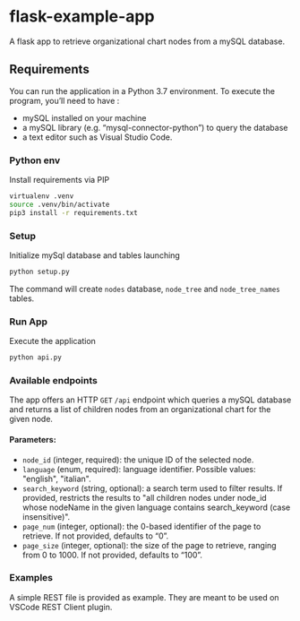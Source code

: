 # flask-example-app

A flask app to retrieve organizational chart nodes from a mySQL database.

## Requirements

You can run the application in a Python 3.7 environment.
To execute the program, you’ll need to have :
- mySQL installed on your machine
- a mySQL library (e.g. “mysql-connector-python”) to query the database
- a text editor such as Visual Studio Code.

### Python env

Install requirements via PIP

```bash
virtualenv .venv
source .venv/bin/activate
pip3 install -r requirements.txt
```

### Setup

Initialize mySql database and tables launching
```bash
python setup.py
```
The command will create `nodes` database, `node_tree` and `node_tree_names` tables.

### Run App

Execute the application

```bash
python api.py
```

### Available endpoints

The app offers an HTTP `GET` `/api` endpoint which queries a mySQL database and returns a list of children nodes from an organizational chart for the given node.

#### Parameters:

- `node_id` (integer, required): the unique ID of the selected node.
- `language` (enum, required): language identifier. Possible values: "english", "italian".
- `search_keyword` (string, optional): a search term used to filter results. If provided, restricts the results to "all children nodes under node_id whose nodeName in the given language contains search_keyword (case insensitive)".
- `page_num` (integer, optional): the 0-based identifier of the page to retrieve. If not provided, defaults to “0”.
- `page_size` (integer, optional): the size of the page to retrieve, ranging from 0 to 1000. If not provided, defaults to “100”.

### Examples

A simple REST file is provided as example. They are meant to be used on VSCode REST Client plugin.
